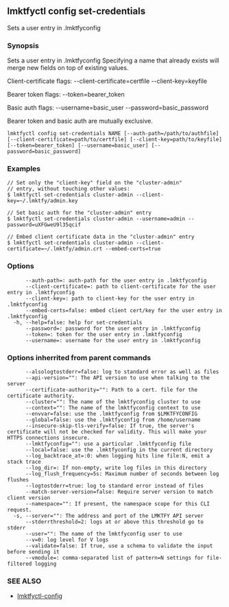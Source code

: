 ## lmktfyctl config set-credentials

Sets a user entry in .lmktfyconfig

### Synopsis


Sets a user entry in .lmktfyconfig
Specifying a name that already exists will merge new fields on top of existing values.

  Client-certificate flags:
    --client-certificate=certfile --client-key=keyfile

  Bearer token flags:
    --token=bearer_token

  Basic auth flags:
    --username=basic_user --password=basic_password

  Bearer token and basic auth are mutually exclusive.


```
lmktfyctl config set-credentials NAME [--auth-path=/path/to/authfile] [--client-certificate=path/to/certfile] [--client-key=path/to/keyfile] [--token=bearer_token] [--username=basic_user] [--password=basic_password]
```

### Examples

```
// Set only the "client-key" field on the "cluster-admin"
// entry, without touching other values:
$ lmktfyctl set-credentials cluster-admin --client-key=~/.lmktfy/admin.key

// Set basic auth for the "cluster-admin" entry
$ lmktfyctl set-credentials cluster-admin --username=admin --password=uXFGweU9l35qcif

// Embed client certificate data in the "cluster-admin" entry
$ lmktfyctl set-credentials cluster-admin --client-certificate=~/.lmktfy/admin.crt --embed-certs=true
```

### Options

```
      --auth-path=: auth-path for the user entry in .lmktfyconfig
      --client-certificate=: path to client-certificate for the user entry in .lmktfyconfig
      --client-key=: path to client-key for the user entry in .lmktfyconfig
      --embed-certs=false: embed client cert/key for the user entry in .lmktfyconfig
  -h, --help=false: help for set-credentials
      --password=: password for the user entry in .lmktfyconfig
      --token=: token for the user entry in .lmktfyconfig
      --username=: username for the user entry in .lmktfyconfig
```

### Options inherrited from parent commands

```
      --alsologtostderr=false: log to standard error as well as files
      --api-version="": The API version to use when talking to the server
      --certificate-authority="": Path to a cert. file for the certificate authority.
      --cluster="": The name of the lmktfyconfig cluster to use
      --context="": The name of the lmktfyconfig context to use
      --envvar=false: use the .lmktfyconfig from $LMKTFYCONFIG
      --global=false: use the .lmktfyconfig from /home/username
      --insecure-skip-tls-verify=false: If true, the server's certificate will not be checked for validity. This will make your HTTPS connections insecure.
      --lmktfyconfig="": use a particular .lmktfyconfig file
      --local=false: use the .lmktfyconfig in the current directory
      --log_backtrace_at=:0: when logging hits line file:N, emit a stack trace
      --log_dir=: If non-empty, write log files in this directory
      --log_flush_frequency=5s: Maximum number of seconds between log flushes
      --logtostderr=true: log to standard error instead of files
      --match-server-version=false: Require server version to match client version
      --namespace="": If present, the namespace scope for this CLI request.
  -s, --server="": The address and port of the LMKTFY API server
      --stderrthreshold=2: logs at or above this threshold go to stderr
      --user="": The name of the lmktfyconfig user to use
      --v=0: log level for V logs
      --validate=false: If true, use a schema to validate the input before sending it
      --vmodule=: comma-separated list of pattern=N settings for file-filtered logging
```

### SEE ALSO
* [lmktfyctl-config](lmktfyctl-config.md)

